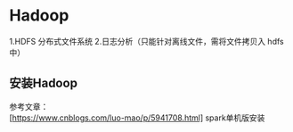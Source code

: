 # Hadoop #
1.HDFS 分布式文件系统  2.日志分析（只能针对离线文件，需将文件拷贝入 hdfs中）  

## 安装Hadoop ##
参考文章：  
[https://www.cnblogs.com/luo-mao/p/5941708.html]  spark单机版安装
